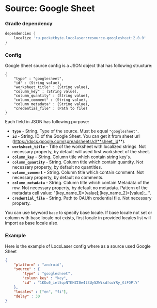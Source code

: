 # Source: Google Sheet

### Gradle dependency
```gradle
dependencies {
    localize 'ru.pocketbyte.locolaser:resource-googlesheet:2.0.0'
}
```
### Config
Google Sheet source config is a JSON object that has following structure:
```
{
    "type" : "googlesheet",
    "id" : (String value),
    "worksheet_title" : (String value),
    "column_key" : (String value),
    "column_quantity" : (String value),
    "column_comment" : (String value),
    "column_metadata" : (String value),
    "credential_file" : (Path to file)
}
```
Each field in JSON has following purpose:
- **`type`** - String. Type of the source. Must be equal `"googlesheet"`.
- **`id`** - String. ID of the Google Sheet. You can get it from sheet url (https://docs.google.com/spreadsheets/d/**sheet_id**).
- **`worksheet_title`** - Title of the worksheet with localized strings. Not necessary property, by default will used first worksheet of the sheet.
- **`column_key`** - String. Column title which contain string key's.
- **`column_quantity`** - String. Column title which contain quantity. Not necessary property, by default no quantities.
- **`column_comment`** - String. Column title which contain comment. Not necessary property, by default no comments.
- **`column_metadata`** - String. Column title which contain Metadata of the row. Not necessary property, by default no metadata. Pattern of the metadata cell value: "[key_name_1]=[value];[key_name_2]=[value];...".
- **`credential_file`** - String. Path to OAUth credential file. Not necessary property.

You can use keyword `base` to specify base locale. If base locale not set or column with base locale not exists, first locale in provided locales list will import as base locale also.

### Example
Here is the example of LocoLaser config where as a source used Google Sheet
```json
{
    "platform" : "android",
    "source" : {
        "type" : "googlesheet",
        "column_key" : "key",
        "id" : "1KDu0_iel5qoNTKHZI0e4l3Uy52WisdfswYRy_GlFOPtY"
    },
    "locales" : ["en", "fi"],
    "delay" : 30
}
```
